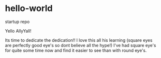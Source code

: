 # hello-world
startup repo

Yello AllyYall!

Its time to dedicate the dedication!! I love this all his learning (square eyes are perfectly good eye's so dont believe all the hype!)
I've had square eye's for quite some time now and find it easier to see than with round eye's.
